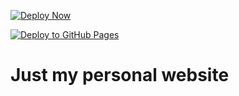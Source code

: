 [![Deploy Now](https://github.com/hunsalz/hunsalz.de/actions/workflows/deploy-now.yaml/badge.svg)](https://github.com/hunsalz/hunsalz.de/actions/workflows/deploy-now.yaml)

[![Deploy to GitHub Pages](https://github.com/hunsalz/hunsalz.de/actions/workflows/gh-pages.yaml/badge.svg)](https://github.com/hunsalz/hunsalz.de/actions/workflows/gh-pages.yaml)

# Just my personal website
